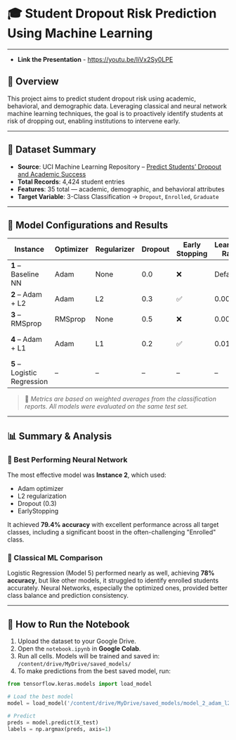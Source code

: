 
# 🎓 Student Dropout Risk Prediction Using Machine Learning

---
- **Link the Presentation** - https://youtu.be/IiVx2Sy0LPE
## 📌 Overview

This project aims to predict student dropout risk using academic, behavioral, and demographic data. Leveraging classical and neural network machine learning techniques, the goal is to proactively identify students at risk of dropping out, enabling institutions to intervene early.

---

## 📁 Dataset Summary

- **Source**: UCI Machine Learning Repository – [Predict Students’ Dropout and Academic Success](https://archive.ics.uci.edu/dataset/697)
- **Total Records**: 4,424 student entries
- **Features**: 35 total — academic, demographic, and behavioral attributes
- **Target Variable**: 3-Class Classification → `Dropout`, `Enrolled`, `Graduate`

---

## 🔧 Model Configurations and Results

| Instance | Optimizer | Regularizer | Dropout | Early Stopping | Learning Rate | Accuracy | F1 Score | Precision | Recall | Notes |
|----------|-----------|-------------|---------|----------------|----------------|----------|----------|-----------|--------|-------|
| **1** – Baseline NN | Adam | None | 0.0 | ❌ | Default | 0.7590 | 0.76 | 0.76 | 0.76 | No optimization |
| **2** – Adam + L2 | Adam | L2 | 0.3 | ✅ | 0.001 | **0.7937** | **0.78** | **0.78** | **0.79** | Best performance |
| **3** – RMSprop | RMSprop | None | 0.5 | ❌ | 0.0005 | 0.7846 | 0.78 | 0.78 | 0.78 | Solid alternative |
| **4** – Adam + L1 | Adam | L1 | 0.2 | ✅ | 0.01 | 0.7530 | 0.69 | 0.67 | 0.75 | Weak Enrolled recall |
| **5** – Logistic Regression | – | – | – | – | – | 0.7800 | 0.77 | 0.77 | 0.78 | Classical ML baseline |

> 📌 *Metrics are based on weighted averages from the classification reports. All models were evaluated on the same test set.*

---

## 📊 Summary & Analysis

### 🥇 Best Performing Neural Network
The most effective model was **Instance 2**, which used:
- Adam optimizer
- L2 regularization
- Dropout (0.3)
- EarlyStopping

It achieved **79.4% accuracy** with excellent performance across all target classes, including a significant boost in the often-challenging "Enrolled" class.

### 🤖 Classical ML Comparison
Logistic Regression (Model 5) performed nearly as well, achieving **78% accuracy**, but like other models, it struggled to identify enrolled students accurately. Neural Networks, especially the optimized ones, provided better class balance and prediction consistency.

---

## 🏁 How to Run the Notebook

1. Upload the dataset to your Google Drive.
2. Open the `notebook.ipynb` in **Google Colab**.
3. Run all cells. Models will be trained and saved in:  
   `/content/drive/MyDrive/saved_models/`
4. To make predictions from the best saved model, run:

```python
from tensorflow.keras.models import load_model

# Load the best model
model = load_model('/content/drive/MyDrive/saved_models/model_2_adam_l2_dropout03_es.keras')

# Predict
preds = model.predict(X_test)
labels = np.argmax(preds, axis=1)
